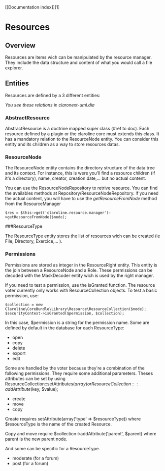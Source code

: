 [[Documentation index]][1]

Resources
=========

## Overview

Resources are items wich can be manipulated by the resource manager. They include the data structure and content of what you would call a file explorer.

## Entities

Resources are defined by a 3 different entities:

*You see these relations in claronext-uml.dia*

### AbstractResource

AbstractResource is a doctrine mapped super class (#ref to doc).
Each resource defined by a plugin or the claroline core must extends this class. It has a mandatory relation to the ResourceNode entity. You can consider this entity and its children as a way to store resources datas.

### ResourceNode

The ResourceNode entity contains the directory structure of the data tree and its context.
For instance, this is were you'll find a resource children (if it's a directory), name, creator, creation date,... but no actual content.

You can use the ResourceNodeRepository to retrive resource. You can find the availables methods at Repository/ResourceNodeRepository.
If you need the actual content, you will have to use the *getResourceFromNode*
method from the ResourceManager

    $res = $this->get('claroline.resource.manager')->getResourceFromNode($node);

###ResourceType

The ResourceType entity stores the list of resources wich can be created (ie File, Directory, Exercice,... ).

### Permissions

Permissions are stored as integer in the ResourceRight entity. This entity is the join between a ResourceNode and a Role. These permissions can be decoded with the MaskDecoder entity wich is used by the right manager.

If you need to test a permission, use the isGranted function.
The resource voter currently only works with ResourceCollection objects.
To test a basic permission, use:

    $collection = new Claroline\CoreBundle\Library\Resource\ResourceCollection($node);
    $securityContext->isGranted($permission, $collection);

In this case, $permission is a string for the permission name.
Some are defined by default in the database for each ResourceType:

- open
- copy
- delete
- export
- edit

Some are handled by the voter because they're a combination of the following permissions. They require some additional parameters.
Theses attributes can be set by using ResourceCollection::setAttributes($array) or ResourceCollection::addAttribute($key, $value);

- create
- move
- copy

Create requires setAttribute(array('type' => $resourceType)) where $resourceType is the name of the created Resource.

Copy and move require $collection->addAttribute('parent', $parent) where parent is the new parent node.

And some can be specific for a ResourceType.

- moderate (for a forum)
- post (for a forum)